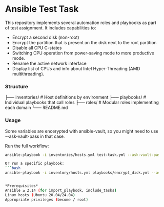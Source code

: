 # Ansible Test Task

This repository implements several automation roles and playbooks as part of test assignment.
It includes capabilities to:

- Encrypt a second disk (non-root)
- Encrypt the partition that is present on the disk next to the root partition
- Disable all CPU C-states
- Switching CPU operation from power-saving mode to more productive mode.
- Rename the active network interface
- Display list of CPUs and info about Intel Hyper-Threading (AMD multithreading).

### Structure

├── inventories/ # Host definitions by environment
├── playbooks/ # Individual playbooks that call roles
├── roles/ # Modular roles implementing each domain
└── README.md

### Usage

Some variables are encerypted with ansible-vault, so you might need to use --ask-vault-pass in that case.

Run the full workflow:
```bash
ansible-playbook -i inventories/hosts.yml test-task.yml --ask-vault-pass

Or run a specific playbook:
```bash
ansible-playbook -i inventory/hosts.yml playbooks/encrypt_disk.yml --ask-vault-pass


*Prerequisites*
Ansible ≥ 2.14 (for import_playbook, include_tasks)
Linux hosts (Ubuntu 20.04/24.04)
Appropriate privileges (become / root)

